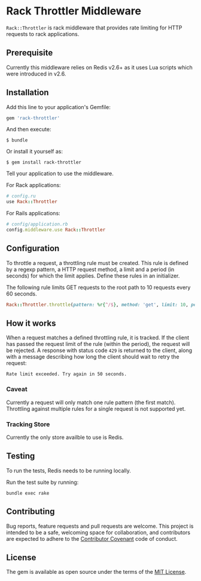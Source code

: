 # Rack Throttler Middleware

`Rack::Throttler` is rack middleware that provides rate limiting for HTTP requests to rack applications.

## Prerequisite

Currently this middleware relies on Redis v2.6+ as it uses Lua scripts which were introduced in v2.6.

## Installation

Add this line to your application's Gemfile:

```ruby
gem 'rack-throttler'
```

And then execute:

`$ bundle`

Or install it yourself as:

`$ gem install rack-throttler`

Tell your application to use the middleware.

For Rack applications:

```ruby
# config.ru
use Rack::Throttler
```

For Rails applications:

```ruby
# config/application.rb
config.middleware.use Rack::Throttler
```

## Configuration

To throttle a request, a throttling rule must be created. This rule is defined by a regexp pattern, a HTTP request method, a limit and a period (in seconds) for which the limit applies. Define these rules in an initializer.

The following rule limits GET requests to the root path to 10 requests every 60 seconds.

```ruby
Rack::Throttler.throttle(pattern: %r{^/$}, method: 'get', limit: 10, period: 60)
```

## How it works

When a request matches a defined throttling rule, it is tracked. If the client has passed the request limit of the rule (within the period), the request will be rejected. A response with status code `429` is returned to the client, along with a message describing how long the client should wait to retry the request:

```
Rate limit exceeded. Try again in 50 seconds.
```

### Caveat

Currently a request will only match one rule pattern (the first match). Throttling against multiple rules for a single request is not supported yet.

### Tracking Store

Currently the only store availble to use is Redis.

## Testing

To run the tests, Redis needs to be running locally.

Run the test suite by running:

`bundle exec rake`

## Contributing

Bug reports, feature requests and pull requests are welcome. This project is intended to be a safe, welcoming space for collaboration, and contributors are expected to adhere to the [Contributor Covenant](http://contributor-covenant.org) code of conduct.


## License

The gem is available as open source under the terms of the [MIT License](http://opensource.org/licenses/MIT).

